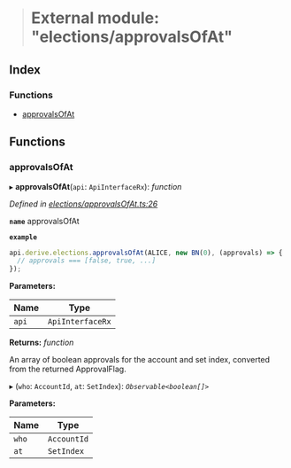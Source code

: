 > # External module: "elections/approvalsOfAt"

## Index

### Functions

* [approvalsOfAt](_elections_approvalsofat_.md#approvalsofat)

## Functions

###  approvalsOfAt

▸ **approvalsOfAt**(`api`: `ApiInterfaceRx`): *function*

*Defined in [elections/approvalsOfAt.ts:26](https://github.com/polkadot-js/api/blob/d34eb15/packages/api-derive/src/elections/approvalsOfAt.ts#L26)*

**`name`** approvalsOfAt

**`example`** 
<BR>

```javascript
api.derive.elections.approvalsOfAt(ALICE, new BN(0), (approvals) => {
  // approvals === [false, true, ...]
});
```

**Parameters:**

Name | Type |
------ | ------ |
`api` | `ApiInterfaceRx` |

**Returns:** *function*

An array of boolean approvals for the account and set index, converted from the returned ApprovalFlag.

▸ (`who`: `AccountId`, `at`: `SetIndex`): *`Observable<boolean[]>`*

**Parameters:**

Name | Type |
------ | ------ |
`who` | `AccountId` |
`at` | `SetIndex` |